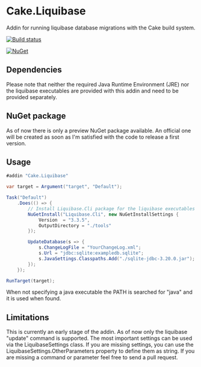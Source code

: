 # Cake.Liquibase
Addin for running liquibase database migrations with the Cake build system.

[![Build status](https://ci.appveyor.com/api/projects/status/7e29fhkr58m8akf0?svg=true)](https://ci.appveyor.com/project/papauorg/cake-liquibase)

[![NuGet](https://img.shields.io/nuget/v/Cake.Liquibase.svg)](https://www.nuget.org/packages/Cake.Liquibase/0.1.0-preview)

## Dependencies
Please note that neither the required Java Runtime Environment (JRE) nor the liquibase executables are provided with this
addin and need to be provided separately.

## NuGet package
As of now there is only a preview NuGet package available. An official one will be created as soon as I'm satisfied with the code to release a first version.

## Usage
```csharp
#addin "Cake.Liquibase"

var target = Argument("target", "Default");

Task("Default")
    .Does(() => {
        // Install Liquibase.Cli package for the liquibase executables (or include it in the packages.config) 
        NuGetInstall("Liquibase.Cli", new NuGetInstallSettings {
            Version  = "3.3.5",
            OutputDirectory = "./tools"
        });

        UpdateDatabase(s => {
            s.ChangeLogFile = "YourChangeLog.xml";
            s.Url = "jdbc:sqlite:exampledb.sqlite";
            s.JavaSettings.Classpaths.Add("./sqlite-jdbc-3.20.0.jar"); // additional drivers / jar files
        });
    });

RunTarget(target);
```
When not specifying a java executable the PATH is searched for "java" and it is used when found. 

## Limitations
This is currently an early stage of the addin. As of now only the liquibase "update" command is supported. 
The most important settings can be used via the LiquibaseSettings class. If you are missing settings, you can 
use the LiquibaseSettings.OtherParameters property to define them as string.
If you are missing a command or parameter feel free to send a pull request.
